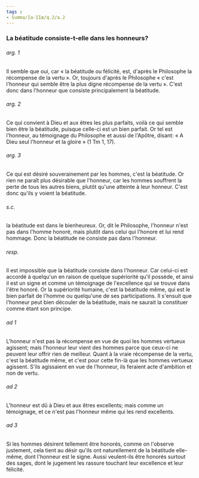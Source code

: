 ```yaml
---
tags : 
- Summa/Ia-IIæ/q.2/a.2
---
```


### La béatitude consiste-t-elle dans les honneurs?



###### arg. 1
Il semble que oui, car « la béatitude ou félicité, est, d'après le Philosophe la récompense de la vertu ». Or, toujours d'après le Philosophe « c'est l'honneur qui semble être la plus digne récompense de la vertu ». C'est donc dans l'honneur que consiste principalement la béatitude. 

###### arg. 2
Ce qui convient à Dieu et aux êtres les plus parfaits, voilà ce qui semble bien être la béatitude, puisque celle-ci est un bien parfait. Or tel est l'honneur, au témoignage du Philosophe et aussi de l'Apôtre, disant: « A Dieu seul l'honneur et la gloire » (1 Tm 1, 17). 

###### arg. 3
Ce qui est désiré souverainement par les hommes, c'est la béatitude. Or rien ne paraît plus désirable que l'honneur, car les hommes souffrent la perte de tous les autres biens, plutôt qu'une atteinte à leur honneur. C'est donc qu'ils y voient la béatitude. 

###### s.c.
la béatitude est dans le bienheureux. Or, dit le Philosophe, l'honneur n'est pas dans l'homme honoré, mais plutôt dans celui qui l'honore et lui rend hommage. Donc la béatitude ne consiste pas dans l'honneur. 

###### resp.
Il est impossible que la béatitude consiste dans l'honneur. Car celui-ci est accordé à quelqu'un en raison de quelque supériorité qu'il possède, et ainsi il est un signe et comme un témoignage de l'excellence qui se trouve dans l'être honoré. Or la supériorité humaine, c'est la béatitude même, qui est le bien parfait de l'homme ou quelqu'une de ses participations. Il s'ensuit que l'honneur peut bien découler de la béatitude, mais ne saurait la constituer comme étant son principe. 

###### ad 1
L'honneur n'est pas la récompense en vue de quoi les hommes vertueux agissent; mais l'honneur leur vient des hommes parce que ceux-ci ne peuvent leur offrir rien de meilleur. Quant à la vraie récompense de la vertu, c'est la béatitude même, et c'est pour cette fin-là que les hommes vertueux agissent. S'ils agissaient en vue de l'honneur, ils feraient acte d'ambition et non de vertu. 

###### ad 2
L'honneur est dû à Dieu et aux êtres excellents; mais comme un témoignage, et ce n'est pas l'honneur même qui les rend excellents. 

###### ad 3
Si les hommes désirent tellement être honorés, comme on l'observe justement, cela tient au désir qu'ils ont naturellement de la béatitude elle-même, dont l'honneur est le signe. Aussi veulent-ils être honorés surtout des sages, dont le jugement les rassure touchant leur excellence et leur félicité. 

